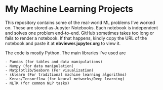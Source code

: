 # My Machine Learning Projects

This repository contains some of the real-world ML problems I've worked on. These are stored as Jupyter Notebooks. Each notebook is independent and solves one problem end-to-end. GitHub sometimes takes too long or fails to render a notebook. If that happens, kindly copy the URL of the notebook and paste it at **nbviewer.jupyter.org** to view it.

The code is mostly Python. The main libraries I've used are 

	- Pandas (for tables and data manipulations)
	- Numpy (for data manipulation)
	- Matplotlib/Seaborn (For visualization)
	- sklearn (For traditional machine learning algorithms)
	- Keras/Tensorflow (for Neural networks/Deep learning)
	- NLTK (for common NLP tasks)
